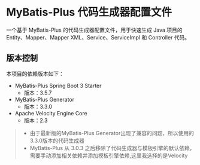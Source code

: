 # MyBatis-Plus 代码生成器配置文件

一个基于 MyBatis-Plus 的代码生成器配置文件，用于快速生成 Java 项目的 Entity、Mapper、Mapper XML、Service、ServiceImpl 和 Controller 代码。

## 版本控制

本项目的依赖版本如下：

- MyBatis-Plus Spring Boot 3 Starter
  - 版本：3.5.7
- MyBatis-Plus Generator
  - 版本：3.3.0
- Apache Velocity Engine Core
  - 版本：2.3

> - 由于最新版的MyBatis-Plus Generator出现了兼容的问题，所以使用的3.3.0版本的代码生成器
> - MyBatis-Plus 从 3.0.3 之后移除了代码生成器与模板引擎的默认依赖，需要手动添加相关依赖并添加模板引擎依赖,这里我选择的是Velocity
